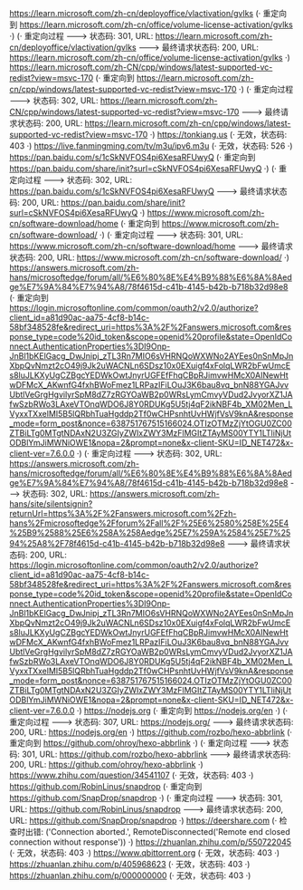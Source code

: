 https://learn.microsoft.com/zh-cn/deployoffice/vlactivation/gvlks (· 重定向到 https://learn.microsoft.com/zh-cn/office/volume-license-activation/gvlks ·)
(· 重定向过程 ---> 状态码: 301, URL: https://learn.microsoft.com/zh-cn/deployoffice/vlactivation/gvlks ---> 最终请求状态码: 200, URL: https://learn.microsoft.com/zh-cn/office/volume-license-activation/gvlks ·)
https://learn.microsoft.com/zh-CN/cpp/windows/latest-supported-vc-redist?view=msvc-170 (· 重定向到 https://learn.microsoft.com/zh-cn/cpp/windows/latest-supported-vc-redist?view=msvc-170 ·)
(· 重定向过程 ---> 状态码: 302, URL: https://learn.microsoft.com/zh-CN/cpp/windows/latest-supported-vc-redist?view=msvc-170 ---> 最终请求状态码: 200, URL: https://learn.microsoft.com/zh-cn/cpp/windows/latest-supported-vc-redist?view=msvc-170 ·)
https://tonkiang.us (· 无效，状态码: 403 ·)
https://live.fanmingming.com/tv/m3u/ipv6.m3u (· 无效，状态码: 526 ·)
https://pan.baidu.com/s/1cSkNVFOS4pi6XesaRFUwyQ (· 重定向到 https://pan.baidu.com/share/init?surl=cSkNVFOS4pi6XesaRFUwyQ ·)
(· 重定向过程 ---> 状态码: 302, URL: https://pan.baidu.com/s/1cSkNVFOS4pi6XesaRFUwyQ ---> 最终请求状态码: 200, URL: https://pan.baidu.com/share/init?surl=cSkNVFOS4pi6XesaRFUwyQ ·)
https://www.microsoft.com/zh-cn/software-download/home (· 重定向到 https://www.microsoft.com/zh-cn/software-download/ ·)
(· 重定向过程 ---> 状态码: 301, URL: https://www.microsoft.com/zh-cn/software-download/home ---> 最终请求状态码: 200, URL: https://www.microsoft.com/zh-cn/software-download/ ·)
https://answers.microsoft.com/zh-hans/microsoftedge/forum/all/%E6%80%8E%E4%B9%88%E6%8A%8Aedge%E7%9A%84%E7%94%A8/78f4615d-c41b-4145-b42b-b718b32d98e8 (· 重定向到 https://login.microsoftonline.com/common/oauth2/v2.0/authorize?client_id=a81d90ac-aa75-4cf8-b14c-58bf348528fe&redirect_uri=https%3A%2F%2Fanswers.microsoft.com&response_type=code%20id_token&scope=openid%20profile&state=OpenIdConnect.AuthenticationProperties%3DI9Onp-JnBl1bKElGacg_DwJnipj_zTL3Rn7MIO6sVHRNQoWXWNo2AYEes0nSnMpJnXbpQvNmzt2cO49j9Jk2uWACNLn6SDsz10x0EXuigf4xFolqLWR2bFwUmcEs8luJLKXyUgCZBgcYEDWkOwtJnyrUGFEfFhqCBpRJimvwHMcX0AINewHtwDFMcX_AKwnfG4fxhBWoFmez1LRPazIFiLOuJ3K6bau8vq_bnN88YGAJvvUbtlVeGrgHgvilyrSpM8dZ7zRGYOaWB2p0WRsLymCmvyVDud2JvyorXZ1JAfwSzbRWo3LAxeVTOnqWDO6J8Y0RDUKg5U5tj4qF2ikNBF4b_XM02Men_LVyxxTXxelMI5B5lQRbhTuaHgddp2Tf0wCHPsnhtUvHWjfVsV9knA&response_mode=form_post&nonce=638751767515166024.OTIzOTMzZjYtOGU0ZC00ZTBiLTg0MTgtNDAxN2U3ZGIyZWIxZWY3MzFlMGItZTAyMS00YTY1LTliNjUtODBlYmJiMWNiOWE1&nopa=2&prompt=none&x-client-SKU=ID_NET472&x-client-ver=7.6.0.0 ·)
(· 重定向过程 ---> 状态码: 302, URL: https://answers.microsoft.com/zh-hans/microsoftedge/forum/all/%E6%80%8E%E4%B9%88%E6%8A%8Aedge%E7%9A%84%E7%94%A8/78f4615d-c41b-4145-b42b-b718b32d98e8 ---> 状态码: 302, URL: https://answers.microsoft.com/zh-hans/site/silentsignin?returnUrl=https%3A%2F%2Fanswers.microsoft.com%2Fzh-hans%2Fmicrosoftedge%2Fforum%2Fall%2F%25E6%2580%258E%25E4%25B9%2588%25E6%258A%258Aedge%25E7%259A%2584%25E7%2594%25A8%2F78f4615d-c41b-4145-b42b-b718b32d98e8 ---> 最终请求状态码: 200, URL: https://login.microsoftonline.com/common/oauth2/v2.0/authorize?client_id=a81d90ac-aa75-4cf8-b14c-58bf348528fe&redirect_uri=https%3A%2F%2Fanswers.microsoft.com&response_type=code%20id_token&scope=openid%20profile&state=OpenIdConnect.AuthenticationProperties%3DI9Onp-JnBl1bKElGacg_DwJnipj_zTL3Rn7MIO6sVHRNQoWXWNo2AYEes0nSnMpJnXbpQvNmzt2cO49j9Jk2uWACNLn6SDsz10x0EXuigf4xFolqLWR2bFwUmcEs8luJLKXyUgCZBgcYEDWkOwtJnyrUGFEfFhqCBpRJimvwHMcX0AINewHtwDFMcX_AKwnfG4fxhBWoFmez1LRPazIFiLOuJ3K6bau8vq_bnN88YGAJvvUbtlVeGrgHgvilyrSpM8dZ7zRGYOaWB2p0WRsLymCmvyVDud2JvyorXZ1JAfwSzbRWo3LAxeVTOnqWDO6J8Y0RDUKg5U5tj4qF2ikNBF4b_XM02Men_LVyxxTXxelMI5B5lQRbhTuaHgddp2Tf0wCHPsnhtUvHWjfVsV9knA&response_mode=form_post&nonce=638751767515166024.OTIzOTMzZjYtOGU0ZC00ZTBiLTg0MTgtNDAxN2U3ZGIyZWIxZWY3MzFlMGItZTAyMS00YTY1LTliNjUtODBlYmJiMWNiOWE1&nopa=2&prompt=none&x-client-SKU=ID_NET472&x-client-ver=7.6.0.0 ·)
https://nodejs.org (· 重定向到 https://nodejs.org/en ·)
(· 重定向过程 ---> 状态码: 307, URL: https://nodejs.org/ ---> 最终请求状态码: 200, URL: https://nodejs.org/en ·)
https://github.com/rozbo/hexo-abbrlink (· 重定向到 https://github.com/ohroy/hexo-abbrlink ·)
(· 重定向过程 ---> 状态码: 301, URL: https://github.com/rozbo/hexo-abbrlink ---> 最终请求状态码: 200, URL: https://github.com/ohroy/hexo-abbrlink ·)
https://www.zhihu.com/question/34541107 (· 无效，状态码: 403 ·)
https://github.com/RobinLinus/snapdrop (· 重定向到 https://github.com/SnapDrop/snapdrop ·)
(· 重定向过程 ---> 状态码: 301, URL: https://github.com/RobinLinus/snapdrop ---> 最终请求状态码: 200, URL: https://github.com/SnapDrop/snapdrop ·)
https://deershare.com (· 检查时出错: ('Connection aborted.', RemoteDisconnected('Remote end closed connection without response')) ·)
https://zhuanlan.zhihu.com/p/550722045 (· 无效，状态码: 403 ·)
https://www.qbittorrent.org (· 无效，状态码: 403 ·)
https://zhuanlan.zhihu.com/p/405968623 (· 无效，状态码: 403 ·)
https://zhuanlan.zhihu.com/p/000000000 (· 无效，状态码: 403 ·)
